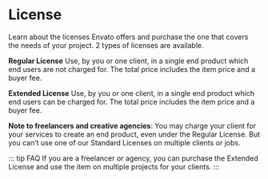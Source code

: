 # License

Learn about the licenses Envato offers and purchase the one that covers the needs of your project. 2 types of licenses are available.

**Regular License** Use, by you or one client, in a single end product which end users are not charged for. The total price includes the item price and a buyer fee.

**Extended License** Use, by you or one client, in a single end product which end users can be charged for. The total price includes the item price and a buyer fee.

**Note to freelancers and creative agencies**: You may charge your client for your services to create an end product, even under the Regular License. But you can’t use one of our Standard Licenses on multiple clients or jobs.

::: tip FAQ
If you are a freelancer or agency, you can purchase the Extended License and use the item on multiple projects for your clients.
:::
